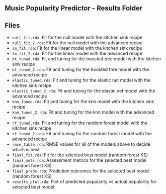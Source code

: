## Music Popularity Predictor - Results Folder


## Files
- `null_fit.rda`: Fit for the null model with the kitchen sink recipe
- `null_fit_2.rda`: Fit for the null model with the advanced recipe
- `lm_fit.rda`: Fit for the linear model with the kitchen sink recipe
- `lm_fit_2.rda`: Fit for the linear model with the advanced recipe
- `bt_tuned.rda`: Fit and tuning for the boosted tree model with the kitchen sink recipe
- `bt_tuned_2.rda`: Fit and tuning for the boosted tree model with the advanced recipe
- `elastic_tuned.rda`: Fit and tuning for the elastic net model with the kitchen sink recipe
- `elastic_tuned_2.rda`: Fit and tuning for the elastic net model with the advanced recipe
- `knn_tuned.rda`: Fit and tuning for the knn model with the kitchen sink recipe
- `knn_tuned_2.rda`: Fit and tuning for the knn model with the advanced recipe
- `rf_tuned.rda`: Fit and tuning for the random forest model with the kitchen sink recipe
- `rf_tuned_2.rda`: Fit and tuning for the random forest model with the advanced recipe
- `rmse_table.rda`: RMSE values for all of the models above to decide which is best
- `final_fit.rda`: Fit for the selected best model (random forest KS)
- `final_mets.rda`: Assessment metrics for the selected best model (random forest KS)
- `final_preds.rda`: Prediction outcomes for the selected best model (random forest KS)
- `results_plot.rda`: Plot of predicted popularity vs actual popularity for selected best model